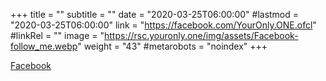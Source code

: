 +++
title = ""
subtitle = ""
date = "2020-03-25T06:00:00"
#lastmod = "2020-03-25T06:00:00"
link = "https://facebook.com/YourOnly.ONE.ofcl"
#linkRel = ""
image = "https://rsc.youronly.one/img/assets/Facebook-follow_me.webp"
weight = "43"
#metarobots = "noindex"
+++

[Facebook](https://facebook.com/YourOnly.ONE.ofcl "Facebook")
